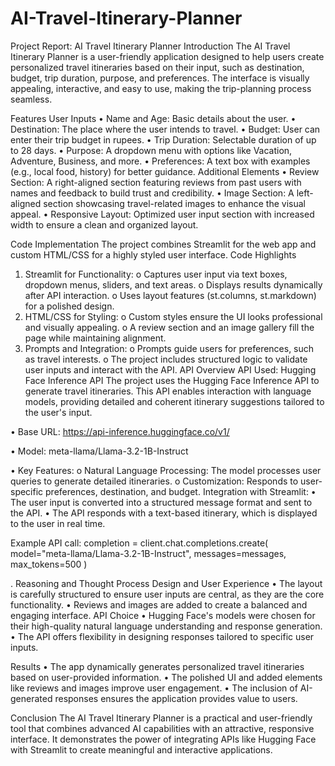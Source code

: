 # AI-Travel-Itinerary-Planner

Project Report: AI Travel Itinerary Planner
 Introduction
The AI Travel Itinerary Planner is a user-friendly application designed to help users create personalized travel itineraries based on their input, such as destination, budget, trip duration, purpose, and preferences. The interface is visually appealing, interactive, and easy to use, making the trip-planning process seamless.

Features
User Inputs
•	Name and Age: Basic details about the user.
•	Destination: The place where the user intends to travel.
•	Budget: User can enter their trip budget in rupees.
•	Trip Duration: Selectable duration of up to 28 days.
•	Purpose: A dropdown menu with options like Vacation, Adventure, Business, and more.
•	Preferences: A text box with examples (e.g., local food, history) for better guidance.
Additional Elements
•	Review Section: A right-aligned section featuring reviews from past users with names and feedback to build trust and credibility.
•	Image Section: A left-aligned section showcasing travel-related images to enhance the visual appeal.
•	Responsive Layout: Optimized user input section with increased width to ensure a clean and organized layout.



Code Implementation
The project combines Streamlit for the web app and custom HTML/CSS for a highly styled user interface.
Code Highlights
1.	Streamlit for Functionality:
o	Captures user input via text boxes, dropdown menus, sliders, and text areas.
o	Displays results dynamically after API interaction.
o	Uses layout features (st.columns, st.markdown) for a polished design.
2.	HTML/CSS for Styling:
o	Custom styles ensure the UI looks professional and visually appealing.
o	A review section and an image gallery fill the page while maintaining alignment.
3.	Prompts and Integration:
o	Prompts guide users for preferences, such as travel interests.
o	The project includes structured logic to validate user inputs and interact with the API.
 API Overview
API Used: Hugging Face Inference API
The project uses the Hugging Face Inference API to generate travel itineraries. This API enables interaction with language models, providing detailed and coherent itinerary suggestions tailored to the user's input.

•	Base URL: https://api-inference.huggingface.co/v1/

•	Model: meta-llama/Llama-3.2-1B-Instruct

•	Key Features:
o	Natural Language Processing: The model processes user queries to generate detailed itineraries.
o	Customization: Responds to user-specific preferences, destination, and budget.
Integration with Streamlit:
•	The user input is converted into a structured message format and sent to the API.
•	The API responds with a text-based itinerary, which is displayed to the user in real time.

Example API call:
completion = client.chat.completions.create(
    model="meta-llama/Llama-3.2-1B-Instruct",
    messages=messages,
    max_tokens=500
)

. Reasoning and Thought Process
Design and User Experience
•	The layout is carefully structured to ensure user inputs are central, as they are the core functionality.
•	Reviews and images are added to create a balanced and engaging interface.
API Choice
•	Hugging Face's models were chosen for their high-quality natural language understanding and response generation.
•	The API offers flexibility in designing responses tailored to specific user inputs.


Results
•	The app dynamically generates personalized travel itineraries based on user-provided information.
•	The polished UI and added elements like reviews and images improve user engagement.
•	The inclusion of AI-generated responses ensures the application provides value to users.

Conclusion
The AI Travel Itinerary Planner is a practical and user-friendly tool that combines advanced AI capabilities with an attractive, responsive interface. It demonstrates the power of integrating APIs like Hugging Face with Streamlit to create meaningful and interactive applications.
